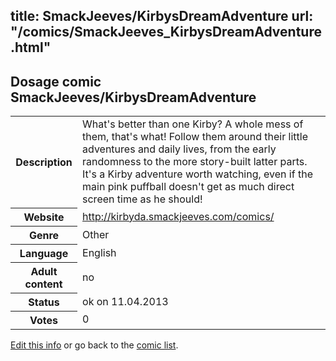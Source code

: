 title: SmackJeeves/KirbysDreamAdventure
url: "/comics/SmackJeeves_KirbysDreamAdventure.html"
---
Dosage comic SmackJeeves/KirbysDreamAdventure
-----------------------------------------

<table class="comicinfo">
<tr>
<th>Description</th><td>What's better than one Kirby? A whole mess of them, that's what! Follow them around their little adventures and daily lives, from the early randomness to the more story-built latter parts. It's a Kirby adventure worth watching, even if the main pink puffball doesn't get as much direct screen time as he should!</td>
</tr>
<tr>
<th>Website</th><td><a href="http://kirbyda.smackjeeves.com/comics/">http://kirbyda.smackjeeves.com/comics/</a></td>
</tr>
<tr>
<th>Genre</th><td>Other</td>
</tr>
<tr>
<th>Language</th><td>English</td>
</tr>
<tr>
<th>Adult content</th><td>no</td>
</tr>
<tr>
<th>Status</th><td>ok on 11.04.2013</td>
</tr>
<tr>
<th>Votes</th><td>0</div></td>
</tr>
</table>

[Edit this info](/comics/SmackJeeves_KirbysDreamAdventure_edit.html) or go back to the [comic list](../comic-index.html).
